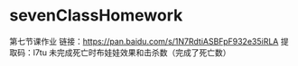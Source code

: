 # sevenClassHomework
第七节课作业
链接：https://pan.baidu.com/s/1N7RdtiASBFpF932e35iRLA 
提取码：l7tu
未完成死亡时布娃娃效果和击杀数（完成了死亡数）
